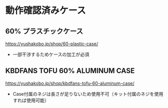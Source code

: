 # 動作確認済みケース

## 60% プラスチックケース

https://yushakobo.jp/shop/60-plastic-case/

- 一部干渉するためケースの加工が必須


## KBDFANS TOFU 60% ALUMINUM CASE
https://yushakobo.jp/shop/kbdfans-tofu-60-aluminum-case/

- Case付属のネジは長さが足りないため使用不可（キット付属のネジを使用すれば使用可能）
